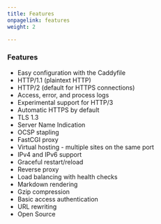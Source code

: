```yaml
---
title: Features
onpagelink: features
weight: 2

---
```


### **Features**

*   Easy configuration with the Caddyfile
*   HTTP/1.1 (plaintext HTTP)
*   HTTP/2 (default for HTTPS connections)
*   Access, error, and process logs
*   Experimental support for HTTP/3
*   Automatic HTTPS by default
*   TLS 1.3
*   Server Name Indication
*   OCSP stapling
*   FastCGI proxy
*   Virtual hosting - multiple sites on the same port
*   IPv4 and IPv6 support
*   Graceful restart/reload
*   Reverse proxy
*   Load balancing with health checks
*   Markdown rendering
*   Gzip compression
*   Basic access authentication
*   URL rewriting
*   Open Source
